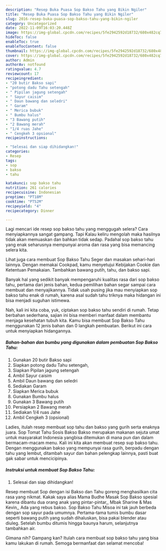 ```yaml
---
description: "Resep Buka Puasa Sop Bakso Tahu yang Bikin Ngiler"
title: "Resep Buka Puasa Sop Bakso Tahu yang Bikin Ngiler"
slug: 2016-resep-buka-puasa-sop-bakso-tahu-yang-bikin-ngiler
category: Uncategorized
date: 2022-11-09T16:03:20.448Z
image: https://img-global.cpcdn.com/recipes/5fe2942592d18732/680x482cq70/sop-bakso-tahu-foto-resep-utama.jpg
hideToc: false
enableToc: true
enableTocContent: false
thumbnail: https://img-global.cpcdn.com/recipes/5fe2942592d18732/680x482cq70/sop-bakso-tahu-foto-resep-utama.jpg
cover: https://img-global.cpcdn.com/recipes/5fe2942592d18732/680x482cq70/sop-bakso-tahu-foto-resep-utama.jpg
author: Admin
authorAv: notfound
ratingvalue: 4.7
reviewcount: 17
recipeingredient:
- "20 butir Bakso sapi"
- "potong dadu Tahu setengah"
- " Pipilan jagung setengah"
- " Sayur caisim"
- " Daun bawang dan seledri"
- " Garam"
- " Merica bubuk"
- " Bumbu halus"
- "3 Bawang putih"
- "2 Bawang merah"
- "1/4 ruas Jahe"
- " Cengkeh 3 opsional"
recipeinstructions:

- "Selesai dan siap dihidangkan!"
categories:
- Resep
tags:
- sop
- bakso
- tahu

katakunci: sop bakso tahu 
nutrition: 261 calories
recipecuisine: Indonesian
preptime: "PT18M"
cooktime: "PT52M"
recipeyield: "4"
recipecategory: Dinner

---
```



Lagi mencari ide resep sop bakso tahu yang menggugah selera? Cara menyiapkannya sangat gampang. Tapi Kalau keliru mengolah maka hasilnya tidak akan memuaskan dan bahkan tidak sedap. Padahal sop bakso tahu yang enak seharusnya mempunyai aroma dan rasa yang bisa memancing selera kita.


Lihat juga cara membuat Sop Bakso Tahu Seger dan masakan sehari-hari lainnya. Dengan memakai Cookpad, kamu menyetujui Kebijakan Cookie dan Ketentuan Pemakaian. Tambahkan bawang putih, tahu, dan bakso sapi.

Banyak hal yang sedikit banyak mempengaruhi kualitas rasa dari sop bakso tahu, pertama dari jenis bahan, kedua pemilihan bahan segar sampai cara membuat dan menyajikannya. Tidak usah pusing jika mau menyiapkan sop bakso tahu enak di rumah, karena asal sudah tahu triknya maka hidangan ini bisa menjadi suguhan istimewa.


Nah, kali ini kita coba, yuk, ciptakan sop bakso tahu sendiri di rumah. Tetap berbahan sederhana, sajian ini bisa memberi manfaat dalam membantu menjaga kesehatan tubuh kita. Kamu bisa membuat Sop Bakso Tahu menggunakan 12 jenis bahan dan 0 langkah pembuatan. Berikut ini cara untuk menyiapkan hidangannya.

<!--inarticleads1-->

##### Bahan-bahan dan bumbu yang digunakan dalam pembuatan Sop Bakso Tahu:

1. Gunakan 20 butir Bakso sapi
1. Siapkan potong dadu Tahu setengah,
1. Siapkan  Pipilan jagung setengah
1. Ambil  Sayur caisim
1. Ambil  Daun bawang dan seledri
1. Sediakan  Garam
1. Siapkan  Merica bubuk
1. Gunakan  Bumbu halus
1. Gunakan 3 Bawang putih
1. Persiapkan 2 Bawang merah
1. Sediakan 1/4 ruas Jahe
1. Ambil  Cengkeh 3 (opsional)


Ladies, itulah resep membuat sop tahu dan bakso yang gurih serta enaknya juara. Sop Tomat Tahu Sosis Bakso Bakso merupakan makanan sejuta umat untuk masyarakat Indonesia yangbisa ditemukan di mana pun dan dalam bermacam-macam menu. Kali ini kita akan membuat resep sup bakso tahu. Dengan menggunakan bakso yang mempunyai rasa gurih, berpadu dengan tahu yang lembut, ditambah sayur dan bahan pelengkap lainnya, pasti buat gak sabar untuk mencicipinya. 

<!--inarticleads2-->

##### Instruksi untuk membuat Sop Bakso Tahu:


1. Selesai dan siap dihidangkan!

Resep membuat Sop dengan isi Bakso dan Tahu goreng menghasilkan cita rasa yang nikmat. Kakak saya alias Mama Budhe Masak Sop Bakso spesial karena dibantu dua orang anak yang pintar-pintar,, Mbak Sharine &amp; Mas Kevin,, Ada yang rebus bakso. Sop Bakso Tahu Misoa ini tak jauh berbeda dengan sop sayur pada umumnya. Pertama-tama tumis bumbu dasar seperti bawang putih yang sudah dihaluskan, bisa pakai blender atau diuleg. Setelah bumbu ditumis hingga baunya harum, selanjutnya tambahkan air. 

Gimana nih? Gampang kan? Itulah cara membuat sop bakso tahu yang bisa kamu lakukan di rumah. Semoga bermanfaat dan selamat mencoba!
